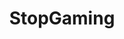 ---
title: StopGaming
crosslinks:
- youtubefactsbot
- nosurf
- getdisciplined
- AskReddit
- Gamingcirclejerk
- NoFap
- KotakuInAction
- youtubot
- TheRedPill
- autotldr
- ShadowBan
- stopdrinking
- gamedesign
- MuLegend
- stopsmoking
- youtubehaiku
- productivity
- lol
- simpleliving
- BettermentBookClub
---